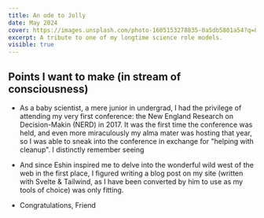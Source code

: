 ```yaml
---
title: An ode to Jolly
date: May 2024
cover: https://images.unsplash.com/photo-1605153278835-0a5db5801a54?q=80&w=2574&auto=format&fit=crop&ixlib=rb-4.0.3&ixid=M3wxMjA3fDB8MHxwaG90by1wYWdlfHx8fGVufDB8fHx8fA%3D%3D
excerpt: A tribute to one of my longtime science role models.
visible: true
---
```


## Points I want to make (in stream of consciousness)

- As a baby scientist, a mere junior in undergrad, I had the privilege of attending my very first conference: the New England Research on Decision-Makin (NERD) in 2017. It was the first time the conference was held, and even more miraculously my alma mater was hosting that year, so I was able to sneak into the conference in exchange for "helping with cleanup". I distinctly remember seeing 

- And since Eshin inspired me to delve into the wonderful wild west of the web in the first place, I figured writing a blog post on my site (written with Svelte & Tailwind, as I have been converted by him to use as my tools of choice) was only fitting.

- Congratulations, Friend
